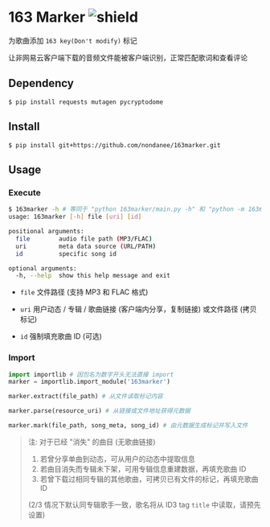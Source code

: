 # 163 Marker ![shield](https://img.shields.io/badge/python-3-blue)

为歌曲添加 `163 key(Don't modify)` 标记

让非网易云客户端下载的音频文件能被客户端识别，正常匹配歌词和查看评论

## Dependency

```
$ pip install requests mutagen pycryptodome
```

## Install
```
$ pip install git+https://github.com/nondanee/163marker.git
```

## Usage

### Execute

```sh
$ 163marker -h # 等同于 "python 163marker/main.py -h" 和 "python -m 163marker.main -h"
usage: 163marker [-h] file [uri] [id]

positional arguments:
  file        audio file path (MP3/FLAC)
  uri         meta data source (URL/PATH)
  id          specific song id

optional arguments:
  -h, --help  show this help message and exit
```

- `file` 文件路径 (支持 MP3 和 FLAC 格式)

- `uri` 用户动态 / 专辑 / 歌曲链接 (客户端内分享，复制链接) 或文件路径 (拷贝标记)

- `id` 强制填充歌曲 ID (可选)

### Import

```python
import importlib # 因包名为数字开头无法直接 import
marker = importlib.import_module('163marker')
```

```python
marker.extract(file_path) # 从文件读取标记内容

marker.parse(resource_uri) # 从链接或文件地址获得元数据

marker.mark(file_path, song_meta, song_id) # 由元数据生成标记并写入文件
```

> 注: 对于已经 "消失" 的曲目 (无歌曲链接)
>
>  1. 若曾分享单曲到动态，可从用户的动态中提取信息
>  2. 若曲目消失而专辑未下架，可用专辑信息重建数据，再填充歌曲 ID
>  3. 若曾下载过相同专辑的其他歌曲，可拷贝已有文件的标记，再填充歌曲 ID
>
>  (2/3 情况下默认同专辑歌手一致，歌名将从 ID3 tag `title` 中读取，请预先设置)
